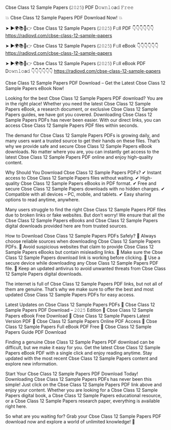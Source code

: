 Cbse Class 12 Sample Papers (𝟸𝟶𝟸𝟻) PDF D𝚘𝚠𝚗𝚕𝚘a𝚍 𝙵𝚛𝚎𝚎

💥 Cbse Class 12 Sample Papers PDF Download Now! 💥

➤ ►🌍📚📱👉 Cbse Class 12 Sample Papers (𝟸𝟶𝟸𝟻) F𝚞ll PDF 👇👇👇👇👇👇
https://radiovd.com/cbse-class-12-sample-papers

➤ ►🌍📚📱👉 Cbse Class 12 Sample Papers (𝟸𝟶𝟸𝟻) F𝚞ll eBook 👇👇👇👇👇👇
https://radiovd.com/cbse-class-12-sample-papers

➤ ►🌍📚📱👉 Cbse Class 12 Sample Papers (𝟸𝟶𝟸𝟻) F𝚞ll eBook PDF D𝚘𝚠𝚗𝚕𝚘a𝚍 👇👇👇👇👇👇
https://radiovd.com/cbse-class-12-sample-papers

Cbse Class 12 Sample Papers PDF Download – Get the Latest Cbse Class 12 Sample Papers eBook Now!

Looking for the best Cbse Class 12 Sample Papers PDF download? You are in the right place! Whether you need the latest Cbse Class 12 Sample Papers eBook, a research document, or exclusive Cbse Class 12 Sample Papers guides, we have got you covered. Downloading Cbse Class 12 Sample Papers PDFs has never been easier. With our direct links, you can access Cbse Class 12 Sample Papers PDF files within seconds.

The demand for Cbse Class 12 Sample Papers PDFs is growing daily, and many users want a trusted source to get their hands on these files. That’s why we provide safe and secure Cbse Class 12 Sample Papers eBook downloads. No matter where you are, you can instantly get access to the latest Cbse Class 12 Sample Papers PDF online and enjoy high-quality content.

Why Should You Download Cbse Class 12 Sample Papers PDFs?
✔ Instant access to Cbse Class 12 Sample Papers files without waiting.
✔ High-quality Cbse Class 12 Sample Papers eBooks in PDF format.
✔ Free and secure Cbse Class 12 Sample Papers downloads with no hidden charges.
✔ Compatible with all devices – PC, mobile, and tablets.
✔ Easy sharing options to read anytime, anywhere.

Many users struggle to find the right Cbse Class 12 Sample Papers PDF files due to broken links or fake websites. But don’t worry! We ensure that all the Cbse Class 12 Sample Papers eBooks and Cbse Class 12 Sample Papers digital downloads provided here are from trusted sources.

How to Download Cbse Class 12 Sample Papers PDFs Safely?
📌 Always choose reliable sources when downloading Cbse Class 12 Sample Papers PDFs.
📌 Avoid suspicious websites that claim to provide Cbse Class 12 Sample Papers eBooks but contain misleading links.
📌 Make sure the Cbse Class 12 Sample Papers download link is working before clicking.
📌 Use a secure device while downloading any Cbse Class 12 Sample Papers PDF file.
📌 Keep an updated antivirus to avoid unwanted threats from Cbse Class 12 Sample Papers digital downloads.

The internet is full of Cbse Class 12 Sample Papers PDF links, but not all of them are genuine. That’s why we make sure to offer the best and most updated Cbse Class 12 Sample Papers PDFs for easy access.

Latest Updates on Cbse Class 12 Sample Papers PDFs
🔹 Cbse Class 12 Sample Papers PDF Download – 𝟸𝟶𝟸𝟻 Edition
🔹 Cbse Class 12 Sample Papers eBook Free Download
🔹 Cbse Class 12 Sample Papers Latest Version PDF
🔹 Cbse Class 12 Sample Papers Online PDF Access
🔹 Cbse Class 12 Sample Papers Full eBook PDF Free
🔹 Cbse Class 12 Sample Papers Guide PDF Download

Finding a genuine Cbse Class 12 Sample Papers PDF download can be difficult, but we make it easy for you. Get the latest Cbse Class 12 Sample Papers eBook PDF with a single click and enjoy reading anytime. Stay updated with the most recent Cbse Class 12 Sample Papers content and explore new information.

Start Your Cbse Class 12 Sample Papers PDF Download Today!
Downloading Cbse Class 12 Sample Papers PDFs has never been this simple! Just click on the Cbse Class 12 Sample Papers PDF link above and enjoy your content. Whether you are looking for a Cbse Class 12 Sample Papers digital book, a Cbse Class 12 Sample Papers educational resource, or a Cbse Class 12 Sample Papers research paper, everything is available right here.

So what are you waiting for? Grab your Cbse Class 12 Sample Papers PDF download now and explore a world of unlimited knowledge! 🚀